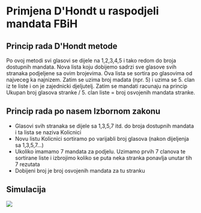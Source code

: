 # Primjena D'Hondt u raspodjeli mandata FBiH

## Princip rada D'Hondt metode
Po ovoj metodi svi glasovi se dijele na 1,2,3,4,5 i tako redom do broja dostupnih mandata. Nova lista koju dobijemo sadrzi sve glasove svih stranaka podjeljene sa ovim brojevima. Ova lista se sortira po glasovima od najveceg ka najnizem. Zatim se uzima broj madata (npr. 5) i uzima se 5. clan iz te liste i on je zajednicki djeljutelj. Zatim se mandati racunaju na princip Ukupan broj glasova stranke / 5. clan liste = broj osvojenih mandata stranke.

## Princip rada po nasem Izbornom zakonu
* Glasovi svih stranaka se dijele sa 1,3,5,7 itd. do broja dostupnih mandata i ta lista se naziva Kolicnici
* Novu listu Kolicnici sortiramo po varijabli broj glasova (nakon dijeljenja sa 1,3,5,7...)
* Ukoliko imamamo 7 mandata za podjelu. Uzimamo prvih 7 clanova te sortirane liste i izbrojimo koliko se puta neka stranka ponavlja unutar tih 7 rezutata
* Dobijeni broj je broj osvojenih mandata za tu stranku

## Simulacija
![](https://media.giphy.com/media/cjKo7rD3ELLbjmO29S/giphy.gif)
